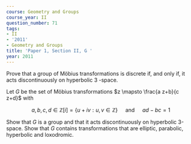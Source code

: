 ```yaml
---
course: Geometry and Groups
course_year: II
question_number: 71
tags:
- II
- '2011'
- Geometry and Groups
title: 'Paper 1, Section II, G '
year: 2011
---
```




Prove that a group of Möbius transformations is discrete if, and only if, it acts discontinuously on hyperbolic 3 -space.

Let $G$ be the set of Möbius transformations $z \mapsto \frac{a z+b}{c z+d}$ with

$$a, b, c, d \in \mathbb{Z}[i]=\{u+i v: u, v \in \mathbb{Z}\} \quad \text { and } \quad a d-b c=1$$

Show that $G$ is a group and that it acts discontinuously on hyperbolic 3-space. Show that $G$ contains transformations that are elliptic, parabolic, hyperbolic and loxodromic.